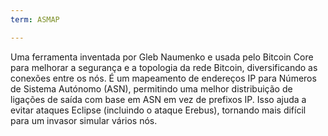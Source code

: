 ```yaml
---
term: ASMAP

---
```

Uma ferramenta inventada por Gleb Naumenko e usada pelo Bitcoin Core para melhorar a segurança e a topologia da rede Bitcoin, diversificando as conexões entre os nós. É um mapeamento de endereços IP para Números de Sistema Autónomo (ASN), permitindo uma melhor distribuição de ligações de saída com base em ASN em vez de prefixos IP. Isso ajuda a evitar ataques Eclipse (incluindo o ataque Erebus), tornando mais difícil para um invasor simular vários nós.